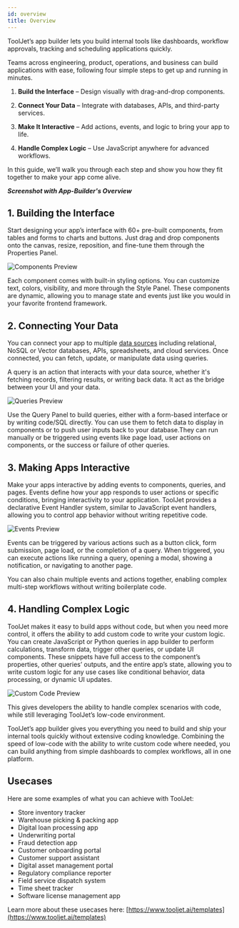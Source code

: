 ```yaml
---
id: overview
title: Overview
---
```


ToolJet’s app builder lets you build internal tools like dashboards, workflow approvals, tracking and scheduling applications quickly. 

Teams across engineering, product, operations, and business can build applications with ease, following four simple steps to get up and running in minutes.

1. **Build the Interface** – Design visually with drag-and-drop components.

2. **Connect Your Data** – Integrate with databases, APIs, and third-party services.

3. **Make It Interactive** – Add actions, events, and logic to bring your app to life.

4. **Handle Complex Logic** – Use JavaScript anywhere for advanced workflows.

In this guide, we’ll walk you through each step and show you how they fit together to make your app come alive.

***Screenshot with App-Builder's Overview***


## 1.  Building the Interface

Start designing your app’s interface with 60+ pre-built components, from tables and forms to charts and buttons. Just drag and drop components onto the canvas, resize, reposition, and fine-tune them through the Properties Panel.

<div style={{textAlign: 'center', marginBottom:'15px'}}> <img className="screenshot-full img-full" src="/img/app-builder/overview/components.png" alt="Components Preview" /> </div>

Each component comes with built-in styling options. You can customize text, colors, visibility, and more through the Style Panel. These components are dynamic, allowing you to manage state and events just like you would in your favorite frontend framework.

## 2. Connecting Your Data

You can connect your app to multiple [data sources](/docs/data-sources/overview) including relational, NoSQL or Vector databases, APIs, spreadsheets, and cloud services. Once connected, you can fetch, update, or manipulate data using queries.

A query is an action that interacts with your data source, whether it's fetching records, filtering results, or writing back data. It act as the bridge between your UI and your data.

<div style={{textAlign: 'center', marginBottom:'15px'}}> <img className="screenshot-full img-full" src="/img/app-builder/overview/queries.png" alt="Queries Preview" /> </div>


Use the Query Panel to build queries, either with a form-based interface or by writing code/SQL directly. You can use them to fetch data to display in components or to push user inputs back to your database.They can run manually or be triggered using events like page load, user actions on components, or the success or failure of other queries.

## 3. Making Apps Interactive 

Make your apps interactive by adding events to components, queries, and pages. Events define how your app responds to user actions or specific conditions, bringing interactivity to your application. ToolJet provides a declarative Event Handler system, similar to JavaScript event handlers, allowing you to control app behavior without writing repetitive code.

<div style={{textAlign: 'center', marginBottom:'15px'}}> <img className="screenshot-full img-full" src="/img/app-builder/overview/events.png" alt="Events Preview" /> </div>

Events can be triggered by various actions such as a button click, form submission, page load, or the completion of a query. When triggered, you can execute actions like running a query, opening a modal, showing a notification, or navigating to another page.

You can also chain multiple events and actions together, enabling complex multi-step workflows without writing boilerplate code.

## 4. Handling Complex Logic

ToolJet makes it easy to build apps without code, but when you need more control, it offers the ability to add custom code to write your custom logic. You can create JavaScript or Python queries in app builder to perform calculations, transform data, trigger other queries, or update UI components. These snippets have full access to the component’s properties, other queries’ outputs, and the entire app’s state, allowing you to write custom logic for any use cases like conditional behavior, data processing, or dynamic UI updates.
<div style={{textAlign: 'center', marginBottom:'15px'}}> <img className="screenshot-full img-full" src="/img/app-builder/overview/custom-code.png" alt="Custom Code Preview" /> </div>

This gives developers the ability to handle complex scenarios with code, while still leveraging ToolJet’s low-code environment.

ToolJet’s app builder gives you everything you need to build and ship your internal tools quickly without extensive coding knowledge. Combining the speed of low-code with the ability to write custom code where needed, you can build anything from simple dashboards to complex workflows, all in one platform.

## Usecases
Here are some examples of what you can achieve with ToolJet:
* Store inventory tracker
* Warehouse picking & packing app
* Digital loan processing app
* Underwriting portal
* Fraud detection app
* Customer onboarding portal
* Customer support assistant
* Digital asset management portal
* Regulatory compliance reporter
* Field service dispatch system
* Time sheet tracker
* Software license management app

Learn more about these usecases here: [https://www.tooljet.ai/templates](https://www.tooljet.ai/templates)
